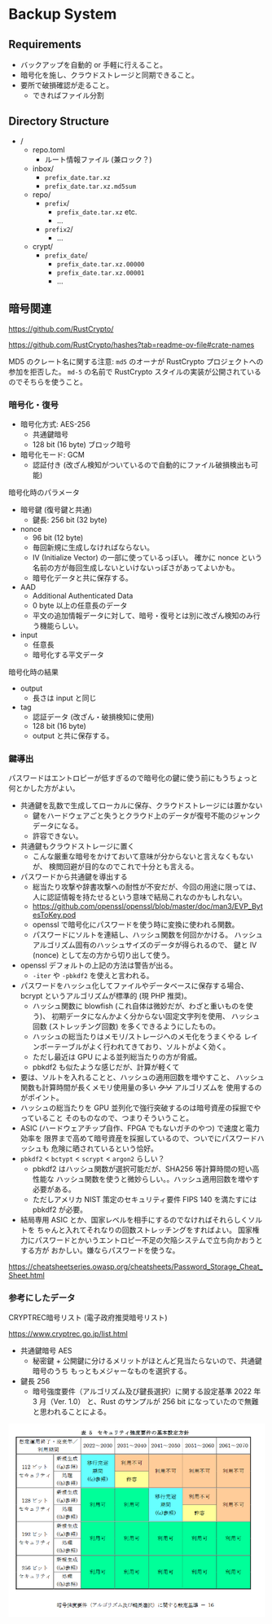# Backup System

## Requirements

* バックアップを自動的 or 手軽に行えること。
* 暗号化を施し、クラウドストレージと同期できること。
* 要所で破損確認が走ること。
  * できればファイル分割

## Directory Structure

* /
  * repo.toml
    * ルート情報ファイル (兼ロック？)
  * inbox/
    * `prefix_date.tar.xz`
    * `prefix_date.tar.xz.md5sum`
  * repo/
    * `prefix`/
      * `prefix_date.tar.xz` etc.
      * ...
    * `prefix2`/
      * ...
  * crypt/
    * `prefix_date`/
      * `prefix_date.tar.xz.00000`
      * `prefix_date.tar.xz.00001`
      * ...

## 暗号関連

<https://github.com/RustCrypto/>

<https://github.com/RustCrypto/hashes?tab=readme-ov-file#crate-names>

MD5 のクレート名に関する注意:
`md5` のオーナが RustCrypto プロジェクトへの参加を拒否した。
`md-5` の名前で RustCrypto スタイルの実装が公開されているのでそちらを使うこと。

### 暗号化・復号

* 暗号化方式: AES-256
  * 共通鍵暗号
  * 128 bit (16 byte) ブロック暗号
* 暗号化モード: GCM
  * 認証付き (改ざん検知がついているので自動的にファイル破損検出も可能)

暗号化時のパラメータ

* 暗号鍵 (復号鍵と共通)
  * 鍵長: 256 bit (32 byte)
* nonce
  * 96 bit (12 byte)
  * 毎回新規に生成しなければならない。
  * IV (Initialize Vector) の一部に使っているっぼい。
    確かに nonce という名前の方が毎回生成しないといけないっぽさがあってよいかも。
  * 暗号化データと共に保存する。
* AAD
  * Additional Authenticated Data
  * 0 byte 以上の任意長のデータ
  * 平文の追加情報データに対して、暗号・復号とは別に改ざん検知のみ行う機能らしい。
* input
  * 任意長
  * 暗号化する平文データ

暗号化時の結果

* output
  * 長さは input と同じ
* tag
  * 認証データ (改ざん・破損検知に使用)
  * 128 bit (16 byte)
  * output と共に保存する。

### 鍵導出

パスワードはエントロピーが低すぎるので暗号化の鍵に使う前にもうちょっと
何とかした方がよい。

* 共通鍵を乱数で生成してローカルに保存、クラウドストレージには置かない
  * 鍵をハードウェアごと失うとクラウド上のデータが復号不能のジャンクデータになる。
  * 許容できない。
* 共通鍵もクラウドストレージに置く
  * こんな厳重な暗号をかけておいて意味が分からないと言えなくもないが、
    検閲回避が目的なのでこれで十分とも言える。
* パスワードから共通鍵を導出する
  * 総当たり攻撃や辞書攻撃への耐性が不安だが、今回の用途に限っては、
    人に認証情報を持たせるという意味で結局これなのかもしれない。
  * <https://github.com/openssl/openssl/blob/master/doc/man3/EVP_BytesToKey.pod>
  * openssl で暗号化にパスワードを使う時に変換に使われる関数。
  * パスワードにソルトを連結し、ハッシュ関数を何回かかける。
    ハッシュアルゴリズム固有のハッシュサイズのデータが得られるので、
    鍵と IV (nonce) として左の方から切り出して使う。
* openssl デフォルトの上記の方法は警告が出る。
  * `-iter` や `-pbkdf2` を使えと言われる。
* パスワードをハッシュ化してファイルやデータベースに保存する場合、
  bcrypt というアルゴリズムが標準的 (現 PHP 推奨)。
  * ハッシュ関数に blowfish (これ自体は微妙だが、わざと重いものを使う)、
    初期データになんかよく分からない固定文字列を使用、
    ハッシュ回数 (ストレッチング回数) を多くできるようにしたもの。
  * ハッシュの総当たりはメモリ/ストレージへのメモ化をうまくやる
    レインボーテーブルがよく行われてきており、ソルトがよく効く。
  * ただし最近は GPU による並列総当たりの方が脅威。
  * pbkdf2 も似たような感じだが、計算が軽くて
* 要は、ソルトを入れることと、ハッシュの適用回数を増やすこと、
  ハッシュ関数も計算時間が長くメモリ使用量の多い ~~クソ~~ アルゴリズムを
  使用するのがポイント。
* ハッシュの総当たりを GPU 並列化で強行突破するのは暗号資産の採掘でやっていること
  そのものなので、つまりそういうこと。
* ASIC (ハードウェアチップ自作、FPGA でもないガチのやつ) で速度と電力効率を
  限界まで高めて暗号資産を採掘しているので、ついでにパスワードハッシュも
  危険に晒されているという恰好。
* `pbkdf2` < `bctypt` < `scrypt` < `argon2` らしい？
  * pbkdf2 はハッシュ関数が選択可能だが、SHA256 等計算時間の短い高性能な
    ハッシュ関数を使うと微妙らしい。。ハッシュ適用回数を増やす必要がある。
  * ただしアメリカ NIST 策定のセキュリティ要件 FIPS 140 を満たすには pbkdf2 が必要。
* 結局専用 ASIC とか、国家レベルを相手にするのでなければそれらしくソルトを
  ちゃんと入れてそれなりの回数ストレッチングをすればよい。
  国家権力にパスワードとかいうエントロピー不足の欠陥システムで立ち向かおうとする方が
  おかしい。嫌ならパスワードを使うな。

<https://cheatsheetseries.owasp.org/cheatsheets/Password_Storage_Cheat_Sheet.html>

### 参考にしたデータ

CRYPTREC暗号リスト (電子政府推奨暗号リスト)

<https://www.cryptrec.go.jp/list.html>

* 共通鍵暗号 AES
  * 秘密鍵 + 公開鍵に分けるメリットがほとんど見当たらないので、共通鍵暗号のうち
  もっともメジャーなものを選択する。
* 鍵長 256
  * 暗号強度要件（アルゴリズム及び鍵長選択）に関する設定基準 2022 年 3 月（Ver. 1.0）
    と、Rust のサンプルが 256 bit になっていたので無難と思われることによる。

![Key Length](keylen.png)
